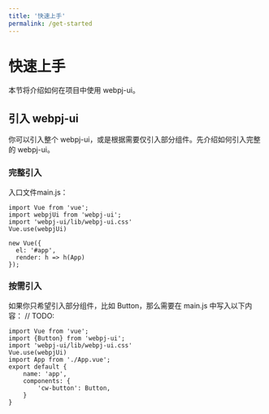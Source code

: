 ```yaml
---
title: '快速上手'
permalink: /get-started
---
```


# 快速上手
本节将介绍如何在项目中使用 webpj-ui。

## 引入 webpj-ui
你可以引入整个 webpj-ui，或是根据需要仅引入部分组件。先介绍如何引入完整的 webpj-ui。

### 完整引入
入口文件main.js：
```
import Vue from 'vue';
import webpjUi from 'webpj-ui';
import 'webpj-ui/lib/webpj-ui.css'
Vue.use(webpjUi)

new Vue({
  el: '#app',
  render: h => h(App)
});
```

### 按需引入
如果你只希望引入部分组件，比如 Button，那么需要在 main.js 中写入以下内容：
// TODO: 
```
import Vue from 'vue';
import {Button} from 'webpj-ui';
import 'webpj-ui/lib/webpj-ui.css'
Vue.use(webpjUi)
import App from './App.vue';
export default {
    name: 'app',
    components: {
        'cw-button': Button,
    }
}
```